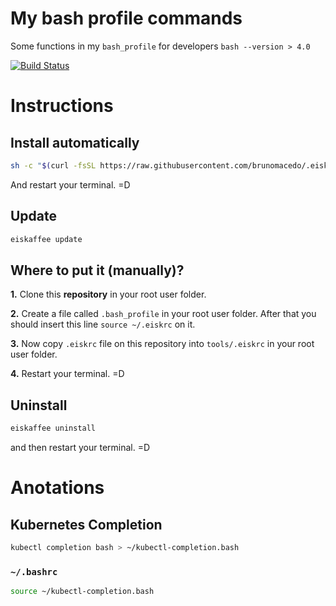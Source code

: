 # My bash profile commands

Some functions in my `bash_profile` for developers `bash --version > 4.0`

[![Build Status](https://travis-ci.org/brunomacedo/.eiskaffee.svg?branch=master)](https://travis-ci.org/brunomacedo/.eiskaffee)


# Instructions

## Install automatically

```bash
sh -c "$(curl -fsSL https://raw.githubusercontent.com/brunomacedo/.eiskaffee/master/tools/install.sh)"
```

And restart your terminal. =D


## Update

```bash
eiskaffee update
```


## Where to put it (manually)?

**1.** Clone this **repository** in your root user folder.

**2.** Create a file called `.bash_profile` in your root user folder.
After that you should insert this line `source ~/.eiskrc` on it.

**3.** Now copy `.eiskrc` file on this repository into `tools/.eiskrc` in your root user folder.

**4.** Restart your terminal. =D


## Uninstall

```bash
eiskaffee uninstall
```

and then restart your terminal. =D


# Anotations

## Kubernetes Completion

```bash
kubectl completion bash > ~/kubectl-completion.bash
```

### `~/.bashrc`

```bash
source ~/kubectl-completion.bash
```
